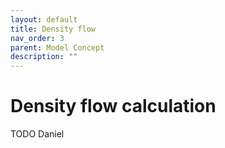 ```yaml
---
layout: default
title: Density flow
nav_order: 3
parent: Model Concept
description: ""
---
```


# Density flow calculation
TODO Daniel

